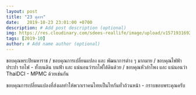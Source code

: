 ```yaml
---
layout: post
title: "23 ตุลาฯ"
date:   2019-10-23 23:01:00 +0700
description: # Add post description (optional)
img: https://res.cloudinary.com/sdees-reallife/image/upload/v1571931692/line_1571830570438.jpg # Add image post (optional)
tags: [2019-10]
author: # Add name author (optional)
---
```

ขอบคุณพระปิยมหาราช / ขอบคุณการเปลี่ยนแปลง และ พัฒนาการต่าง ๆ มากมาย / ขอบคุณไฟฟ้า ประปา รถไฟ - ทั้งบนดิน บนฟ้า และ แน่นอนว่ารถไฟใต้ดินด้วย / ขอบคุณหัวลำโพง และ แน่นอนว่า ThaiDCI - MPMC ด้วยเช่นกัน

<i class="fa fa-child" style="color:plum"></i>

ขอบคุณการเปลี่ยนแปลงที่ส่งผลทำให้พวกเราคนไทยเป็นไทกันทั่วถ้วนหน้า - กราบขอบพระคุณครับ
